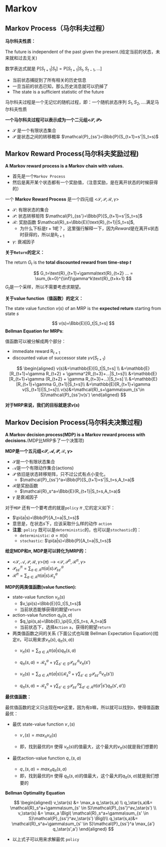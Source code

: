 # Markov

## Markov Process（马尔科夫过程）

**马尔科夫性质：**

The future is independent of the past given the present.(给定当前的状态，未来就和过去无关)

数学表达式就是 $\text{P}[S_{t+1}|S_t]=\text{P}[S_{t+1}|S_t,S_{t-1},...]$

* 当前状态捕捉到了所有相关的历史信息
* 一旦当前的状态已知，那么历史消息就可以扔掉了
* The state is a sufficient statistic of the future

马尔科夫过程是一个无记忆的随机过程，即：一个随机状态序列 $S_1,S_2,....$满足马尔科夫性质

**一个马尔科夫过程可以表示成为一个二元组<$\mathcal{S},\mathcal{P}$>**

* $\mathcal{S}$ 是一个有限状态集合
* $\mathcal{P}$ 是状态之间的转移概率 $\mathcal{P}_{ss'}=\Bbb{P}(S_{t+1}=s'|S_t=s)$



## Markov Reward Process(马尔科夫奖励过程)

**A Markov reward process is a Markov chain with values.**

* 首先是一个`Markov Process`
* 然后是离开某个状态都有一个奖励值，（注意奖励，是在离开状态的时候获得的）



一个 **Markov Reward Process** 是一个四元组 <$\mathcal{S},\mathcal{P},\mathcal{R},\gamma$>

* $\mathcal{S}$: 有限状态的集合
* $\mathcal{P}$: 状态转移矩阵 $\mathcal{P}_{ss'}=\Bbb{P}[S_{t+1}=s'|S_t=s]$
* $\mathcal{R}$:  奖励函数 $\mathcal{R}_s=\Bbb{E}[\text{R}_{t+1}|S_t=s]$,
  * 为什么下标是$t+1$呢？，这里强行解释一下，因为$Reward$是在离开$s$状态时获得的，所以是$\text{R}_{t+1}$
* $\gamma$:  衰减因子



**关于`Return`的定义：**

The return $G_t$ is the **total discounted reward from time-step $t$**


$$
G_t=\text{R}_{t+1}+\gamma\text{R}_{t+2} ... = \sum_{k=0}^{\inf}\gamma^k\text{R}_{t+k+1}
$$
$G_t$是一个采样，所以不需要考虑求期望。



**关于value function（值函数）的定义：**

The state value function $v(s)$ of an MRP is the **expected return** starting from state $s$


$$
v(s)=\Bbb{E}[G_t|S_t=s]
$$
**Bellman Equation for MRPs**:

值函数可以被分解成两个部分：

* immediate reward $\text{R}_{t+1}$
* discounted value of successor state $\gamma v(S_{t+1})$


$$
\begin{aligned}
v(s)&=\mathbb{E}[G_t|S_t=s] \\
&=\mathbb{E}[R_{t+1}+\gamma R_{t+2} + \gamma^2R_{t+3}+...|S_t=s]\\
&=\mathbb{E}[R_{t+1}+\gamma (R_{t+2} + \gamma R_{t+3}+...)|S_t=s] \\
&=\mathbb{E}[R_{t+1}+\gamma G_{t+1}|S_t=s]\\
&=\mathbb{E}[R_{t+1}+\gamma v(S_{t+1})|S_t=s]\\
v(s)&=\mathcal{R}_s+\gamma\sum_{s'\in S}\mathcal{P}_{ss'}v(s')
\end{aligned}
$$

**对于MRP来说，我们的目标就是求$v(s)$**



## Markov Decision Process(马尔科夫决策过程)

**A Markov decision process(MDP) is a Markov reward process with decisions.**(MDP比MRP多了一个决策项)



**MDP是一个五元组<$\mathcal{S},\mathcal{A},\mathcal{P},\mathcal{R},\gamma$>**

* $\mathcal{S}$是一个有限状态集合
* $\mathcal{A}$是一个有限动作集合(actions)
* $\mathcal{P}$ 依旧是状态转移矩阵，只不过公式有点小变化，
  * $\mathcal{P}_{ss'}^a=\Bbb{P}[S_{t+1}=s'|S_t=s,A_t=a]$
* $\mathcal{R}$是奖励函数
  * $\mathcal{R}_s^a=\Bbb{E}(R_{t+1}|S_t=s,A_t=a)$
* $\gamma$ 是衰减因子



对于`MDP` 还有一个要考虑的就是`policy` $\pi$ ,它的定义如下：

* $\pi(a|s)=\Bbb{P}[A_t=a|S_t=s]$
* 意思是，在状态$s$下，应该采取什么样的动作 `action`
* **注意**: `policy` 既可以是`deterministic`的，也可以是`stochastic`的：
  * `deterministic`: $a=\pi(s)$
  * `stochastic`: $\pi(a|s)=\Bbb{P}[A_t=a|S_t=s]$




**给定MDP和$\pi$, MDP是可以转化为MRP的：**

* <$\mathcal{S},\mathcal{A},\mathcal{P},\mathcal{R},\gamma$>($\pi$) --> <$\mathcal{S},\mathcal{P}^\pi,\mathcal{R}^\pi,\gamma$>
* $\mathcal{P}_{ss'}^\pi=\sum_{a\in A}\pi(a|s)\mathcal{P}_{ss'}^a$
* $\mathcal{R}^\pi=\sum_{a\in A}\pi(a|s)\mathcal{R}_s^a$




**MDP的两类值函数(value function):**

* state-value function $v_\pi(s)$
  * $v_\pi(s)=\Bbb{E}[G_t|S_t=s]$
  * 当前状态能够获得的期望`return`
* action-value function $q_\pi(s,a)$
  * $q_\pi(s,a)=\Bbb{E}_\pi[G_t|S_t=s, A_t=a]$
  * 当前状态下，选择`Action` `a`，获得的期望`return`
* 两类值函数之间的关系 (下面公式也叫做 Bellman Expectation Equation)(给定$\pi$，可以用来求$v_\pi(s), q_\pi(s,a)$)
  * $v_\pi(s)=\sum_{a\in A}\pi(a|s)q_\pi(s,a)$

  * $q_\pi(s,a)=\mathcal{R}_s^a+\gamma\sum_{s'\in S}\mathcal{P}_{ss'}^av_\pi(s')$
  * $v_\pi(s)=\sum_{a\in A}\pi(a|s)(\mathcal{R}_s^a+\gamma\sum_{s'\in S}\mathcal{P}_{ss'}^av_\pi(s'))$
  * $q_\pi(s,a)=\mathcal{R}_s^a+\gamma\sum_{s'\in S}\mathcal{P}_{ss'}^a\sum_{a'\in A}\pi(a'|s')q_\pi(s',a'))$




**最优值函数：**

最优值函数的定义只出现在`MDP`这里，因为有`D`嘛，所以就可以找到`D`，使得值函数最优：

* 最优 state-value function $v_\star(s)$

  * $v_\star(s)=max_\pi v_\pi(s)$

  * 即，找到最优的$\pi$ 使得 $v_\pi(s)$的值最大，这个最大的$v_\pi(s)$就是我们想要的
* 最优action-value function $q_\star(s,a)$
  * $q_\star(s,a)=max_\pi q_\pi(s,a)$
  * 即，找到最优的$\pi$ 使得 $q_\pi(s,a)$的值最大，这个最大的$q_\pi(s,a)$就是我们想要的



**Bellman Optimality Equation**

$$
\begin{aligned}
v_\star(s) &= \max_a q_\star(s,a) \\
 q_\star(s,a)&= \mathcal{R}_s^a+\gamma\sum_{s' \in S}\mathcal{P}_{ss'}^av_\star(s') \\
 v_\star(s) &= \max_a \Bigl(  \mathcal{R}_s^a+\gamma\sum_{s' \in S}\mathcal{P}_{ss'}^av_\star(s') \Bigl)\\
 q_\star(s,a)&= \mathcal{R}_s^a+\gamma\sum_{s' \in S}\mathcal{P}_{ss'}^a  \max_{a'} q_\star(s',a')
\end{aligned}
$$

* 以上式子可以用来求解最优 `policy`
